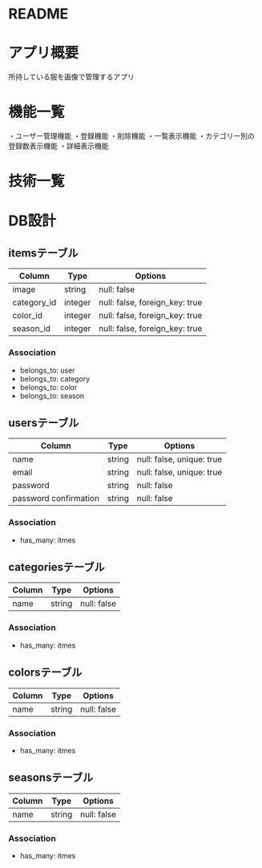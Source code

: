 # README

# アプリ概要
所持している服を画像で管理するアプリ

# 機能一覧
・ユーザー管理機能
・登録機能
・削除機能
・一覧表示機能
・カテゴリー別の登録数表示機能
・詳細表示機能

# 技術一覧


# DB設計

## itemsテーブル
|Column|Type|Options|
|------|----|-------|
|image|string|null: false|
|category_id|integer|null: false, foreign_key: true|
|color_id|integer|null: false, foreign_key: true|
|season_id|integer|null: false, foreign_key: true|

### Association
- belongs_to: user
- belongs_to: category
- belongs_to: color
- belongs_to: season

## usersテーブル
|Column|Type|Options|
|------|----|-------|
|name|string|null: false, unique: true|
|email|string|null: false, unique: true|
|password|string|null: false|
|password confirmation|string|null: false|

### Association
- has_many: itmes

## categoriesテーブル
|Column|Type|Options|
|------|----|-------|
|name|string|null: false|

### Association
- has_many: itmes

## colorsテーブル
|Column|Type|Options|
|------|----|-------|
|name|string|null: false|

### Association
- has_many: itmes

## seasonsテーブル
|Column|Type|Options|
|------|----|-------|
|name|string|null: false|

### Association
- has_many: itmes